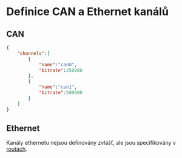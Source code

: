 # Definice CAN a Ethernet kanálů
## CAN
```json
{
    "channels":[
        {
            "name":"can0",
            "bitrate":250000
        },
        {
            "name":"can1",
            "bitrate":500000
        }
    ]
}
```
## Ethernet
Kanály ethernetu nejsou definovány zvlášť, ale jsou specifikovány v [routách](Routes.md).